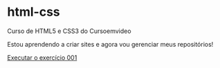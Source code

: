 # html-css
 Curso de HTML5 e CSS3 do Cursoemvideo

 Estou aprendendo a criar sites e agora vou gerenciar meus repositórios!

 <a href="https://FabiolaMoraes.github.io/html-css/exercicios/EX001/index.html">Executar o exercício 001</a>

